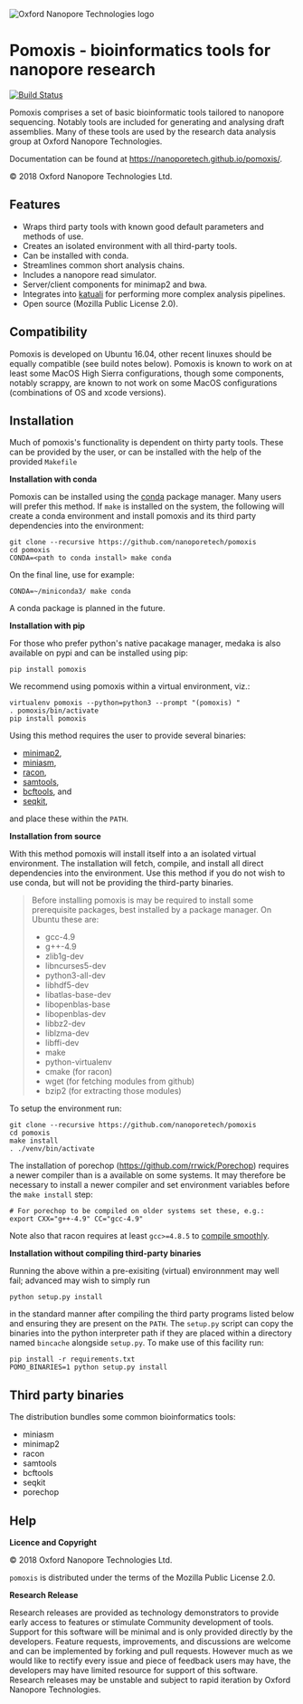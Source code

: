![Oxford Nanopore Technologies logo](https://github.com/nanoporetech/pomoxis/raw/master/images/ONT_logo_590x106.png)

Pomoxis - bioinformatics tools for nanopore research 
====================================================

[![Build Status](https://travis-ci.org/nanoporetech/pomoxis.svg?branch=master)](https://travis-ci.org/nanoporetech/pomoxis)

Pomoxis comprises a set of basic bioinformatic tools tailored to nanopore
sequencing. Notably tools are included for generating and analysing draft
assemblies. Many of these tools are used by the research data analysis
group at Oxford Nanopore Technologies.

Documentation can be found at https://nanoporetech.github.io/pomoxis/.

© 2018 Oxford Nanopore Technologies Ltd.

Features
--------

 * Wraps third party tools with known good default parameters
   and methods of use.
 * Creates an isolated environment with all third-party tools.
 * Can be installed with conda.
 * Streamlines common short analysis chains.
 * Includes a nanopore read simulator.
 * Server/client components for minimap2 and bwa.
 * Integrates into [katuali](https://github.com/nanoporetech/katuali)
   for performing more complex analysis pipelines.
 * Open source (Mozilla Public License 2.0).


Compatibility
-------------

Pomoxis is developed on Ubuntu 16.04, other recent linuxes should be
equally compatible (see build notes below). Pomoxis is known to work on
at least some MacOS High Sierra configurations, though some components,
notably scrappy, are known to not work on some MacOS configurations
(combinations of OS and xcode versions).


Installation
------------

Much of pomoxis's functionality is dependent on thirty party tools. These
can be provided by the user, or can be installed with the help of the
provided `Makefile`

**Installation with conda**

Pomoxis can be installed using the [conda](https://conda.io/docs/) package
manager. Many users will prefer this method. If `make` is installed on the
system, the following will create a conda environment and install pomoxis
and its third party dependencies into the environment:

    git clone --recursive https://github.com/nanoporetech/pomoxis
    cd pomoxis
    CONDA=<path to conda install> make conda

On the final line, use for example:

    CONDA=~/miniconda3/ make conda

A conda package is planned in the future.

**Installation with pip**
  
For those who prefer python's native pacakage manager, medaka is also available
on pypi and can be installed using pip:

    pip install pomoxis

We recommend using pomoxis within a virtual environment, viz.:

    virtualenv pomoxis --python=python3 --prompt "(pomoxis) "
    . pomoxis/bin/activate
    pip install pomoxis

Using this method requires the user to provide several binaries:

 * [minimap2](https://github.com/lh3/minimap2),
 * [miniasm](https://github.com/lh3/miniasm),
 * [racon](https://github.com/isovic/racon),
 * [samtools](https://github.com/samtools/samtools),
 * [bcftools](https://github.com/samtools/bcftools/), and
 * [seqkit](https://github.com/shenwei356/seqkit),

and place these within the `PATH`.

**Installation from source**

With this method pomoxis will install itself into a an isolated virtual
environment. The installation will fetch, compile, and install all direct
dependencies into the environment. Use this method if you do not wish to
use conda, but will not be providing the third-party binaries.

> Before installing pomoxis is may be required to install some prerequisite
> packages, best installed by a package manager. On Ubuntu these are:
> * gcc-4.9
> * g++-4.9
> * zlib1g-dev
> * libncurses5-dev
> * python3-all-dev
> * libhdf5-dev
> * libatlas-base-dev
> * libopenblas-base
> * libopenblas-dev
> * libbz2-dev
> * liblzma-dev
> * libffi-dev
> * make
> * python-virtualenv
> * cmake (for racon)
> * wget (for fetching modules from github)
> * bzip2 (for extracting those modules)

To setup the environment run:

    git clone --recursive https://github.com/nanoporetech/pomoxis
    cd pomoxis
    make install
    . ./venv/bin/activate
    

The installation of porechop (https://github.com/rrwick/Porechop)
requires a newer compiler than is a available on some systems. It may therefore
be necessary to install a newer compiler and set environment variables before
the `make install` step:

    # For porechop to be compiled on older systems set these, e.g.:
    export CXX="g++-4.9" CC="gcc-4.9"

Note also that racon requires at least `gcc>=4.8.5` to
[compile smoothly](https://github.com/isovic/racon/issues/57).


**Installation without compiling third-party binaries**

Running the above within a pre-exisiting (virtual) environnment may well fail;
advanced may wish to simply run

    python setup.py install

in the standard manner after compiling the third party programs listed below
and ensuring they are present on the `PATH`. The `setup.py` script can copy
the binaries into the python interpreter path if they are placed within a
directory named `bincache` alongside `setup.py`. To make use of this facility
run:

    pip install -r requirements.txt
    POMO_BINARIES=1 python setup.py install


Third party binaries
--------------------

The distribution bundles some common bioinformatics tools:

* miniasm
* minimap2
* racon
* samtools
* bcftools
* seqkit
* porechop

Help
----

**Licence and Copyright**

© 2018 Oxford Nanopore Technologies Ltd.

`pomoxis` is distributed under the terms of the Mozilla Public License 2.0.

**Research Release**

Research releases are provided as technology demonstrators to provide early
access to features or stimulate Community development of tools. Support for
this software will be minimal and is only provided directly by the developers.
Feature requests, improvements, and discussions are welcome and can be
implemented by forking and pull requests. However much as we would
like to rectify every issue and piece of feedback users may have, the 
developers may have limited resource for support of this software. Research
releases may be unstable and subject to rapid iteration by Oxford Nanopore
Technologies.
